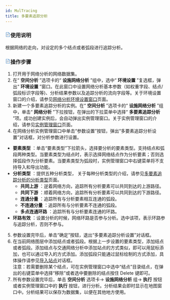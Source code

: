 ```yaml
---
id: MulTracing
title: 多要素追踪分析
---
```

### ![](../img/read.gif)使用说明

根据网络的走向，对设定的多个结点或者弧段进行追踪分析。

### ![](../img/read.gif)操作步骤

1. 打开用于网络分析的网络数据集。
2. 在“ **空间分析** ”选项卡的“ **设施网络分析** ”组中，选中“ **环境设置** ”复选框，弹出“ **环境设置** ”窗口。在此窗口中设置网络分析基本参数（如权重字段、结点/弧段标识字段等)、分析结果参数以及追踪分析的流向字段等。关于环境设置窗口的介绍，请参见[网络分析环境设置窗口](NetAnalystEnvironmentWIN)页面。
3. 新建一个多要素追踪分析的实例。在“ **空间分析** ”选项卡的“ **设施网络分析** ”组中，单击“ **网络分析** ”下拉按钮，在弹出的下拉菜单中选择“ **多要素追踪分析** ”项。成功创建实例后，会自动弹出实例管理窗口。关于实例管理窗口的介绍，请参见[实例管理窗口](InstanceWIN)页面。
4. 在网络分析实例管理窗口中单击“参数设置”按钮，弹出“多要素追踪分析设置”对话框，对分析参数进行设置。 
  * **要素类型** ：单击“要素类型”下拉箭头，选择要分析的要素类型。支持结点和弧段两种类型。当要素类型为结点时，表示选择网络结点作为分析要素；否则选择弧段作为分析要素。当要素类型为弧段时，实例管理窗口中右键菜单将不支持导入和导出功能。
  * **分析类型** ：提供五种分析类型， 关于每种分析类型的介绍，请参见[多要素追踪分析的分析类型](MulTracingType)页面。
    * **共同上游** ：逆着网络方向，追踪所有分析要素可以共同到达的上游路径。
    * **共同下游** ：顺着网络方向，追踪所有分析要素可以共同到达的下游路径。
    * **连通分量** ：追踪所有与分析要素相互连通的弧段。
    * **不连通分量** ：追踪所有与分析要素不连通的弧段。
    * **多点连通环路** ：追踪所有与分析要素连通的环路。
  * **环路有效** ：设置分析的时候，网络环路是否参与分析。选中该项，表示环路参与追踪分析，否则不参与。
5. 参数设置完毕后，单击“确定”按钮，退出“多要素追踪分析设置”对话框。
6. 在当前网络图层中添加结点或者弧段。根据上一步设置的要素类型，添加结点或者弧段。添加结点与交通网络分析中添加站点的方式类似，即可以用鼠标添加，也可以通过导入的方式添加。添加弧段只能通过鼠标绘制的方式添加，具体操作请参见[导入站点](ImportLocations)对话框。<br/>注意：若需要删除某个结点，可在实例管理窗口中选中“结点”目录结点，在弹出的右键菜单中选择“移除”或者选中要删除的结点按住 Delete 键即可。
7. 所有参数设置完毕后，单击 **空间分析** 选项卡-> **设施网络分析** 组-> **执行** 按钮或者实例管理窗口中的 **执行** 按钮，进行分析。分析结果会即时显示在地图窗口中。分析结果可以保存为数据集，以便在其他地方使用。